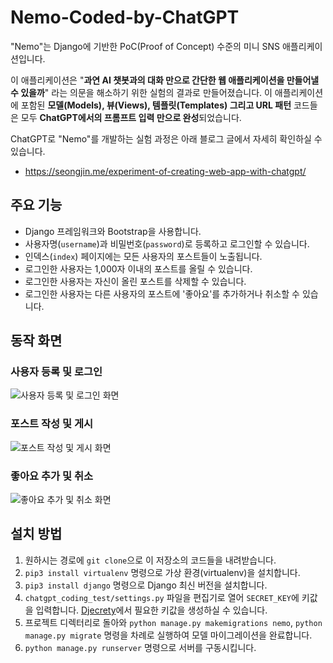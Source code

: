 # Nemo-Coded-by-ChatGPT

"Nemo"는 Django에 기반한 PoC(Proof of Concept) 수준의 미니 SNS 애플리케이션입니다.

이 애플리케이션은 "**과연 AI 챗봇과의 대화 만으로 간단한 웹 애플리케이션을 만들어낼 수 있을까**" 라는 의문을 해소하기 위한 실험의 결과로 만들어졌습니다. 
이 애플리케이션에 포함된 **모델(Models), 뷰(Views), 템플릿(Templates) 그리고 URL 패턴** 코드들은 모두 **ChatGPT에서의 프롬프트 입력 만으로 완성**되었습니다.

ChatGPT로 "Nemo"를 개발하는 실험 과정은 아래 블로그 글에서 자세히 확인하실 수 있습니다.
* https://seongjin.me/experiment-of-creating-web-app-with-chatgpt/

## 주요 기능

* Django 프레임워크와 Bootstrap을 사용합니다.
* 사용자명(`username`)과 비밀번호(`password`)로 등록하고 로그인할 수 있습니다.
* 인덱스(`index`) 페이지에는 모든 사용자의 포스트들이 노출됩니다.
* 로그인한 사용자는 1,000자 이내의 포스트를 올릴 수 있습니다.
* 로그인한 사용자는 자신이 올린 포스트를 삭제할 수 있습니다.
* 로그인한 사용자는 다른 사용자의 포스트에 '좋아요'를 추가하거나 취소할 수 있습니다.

## 동작 화면
### 사용자 등록 및 로그인
![사용자 등록 및 로그인 화면](https://seongjin.me/content/images/2023/02/nemo-register-login.gif)

### 포스트 작성 및 게시
![포스트 작성 및 게시 화면](https://seongjin.me/content/images/2023/02/nemo-post-creation.gif)

### 좋아요 추가 및 취소
![좋아요 추가 및 취소 화면](https://seongjin.me/content/images/2023/02/nemo-login-like.gif)


## 설치 방법

1. 원하시는 경로에 `git clone`으로 이 저장소의 코드들을 내려받습니다.
2. `pip3 install virtualenv` 명령으로 가상 환경(virtualenv)을 설치합니다.
3. `pip3 install django` 명령으로 Django 최신 버전을 설치합니다.
4. `chatgpt_coding_test/settings.py` 파일을 편집기로 열어 `SECRET_KEY`에 키값을 입력합니다. [Djecrety](https://djecrety.ir/)에서 필요한 키값을 생성하실 수 있습니다.
5. 프로젝트 디렉터리로 돌아와 `python manage.py makemigrations nemo`, `python manage.py migrate` 명령을 차례로 실행하여 모델 마이그레이션을 완료합니다.
6. `python manage.py runserver` 명령으로 서버를 구동시킵니다.
